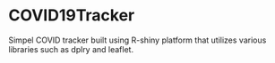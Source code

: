 # COVID19Tracker
Simpel COVID tracker built using R-shiny platform that utilizes various libraries such as dplry and leaflet. 
